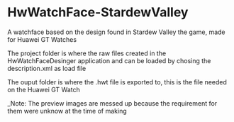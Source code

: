 # HwWatchFace-StardewValley
A watchface based on the design found in Stardew Valley the game, made for Huawei GT Watches

The project folder is where the raw files created in the HwWatchFaceDesinger application and can be loaded by chosing the description.xml as load file

The ouput folder is where the .hwt file is exported to, this is the file needed on the Huawei GT Watch

_Note: The preview images are messed up because the requirement for them were unknow at the time of making
